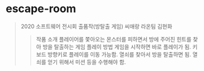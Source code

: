 # escape-room
>2020 소프트웨어 전시회 출품작(방탈출 게임)
씨애랑 라온팀 김현화
>>작품 소개
플레이어를 쫓아오는 몬스터를 피하면서 방에 주어진 힌트를 찾아 방을 탈출하는 게임
>>플레이 방법
게임을 시작하면 바로 플레이가 됨.
키보드 방향키로 플레이를 이동 가능함.
열쇠를 찾아서 방을 탈출하면 됨.
열쇠를 얻기 위해서 미션 등을 수행해야 함.
